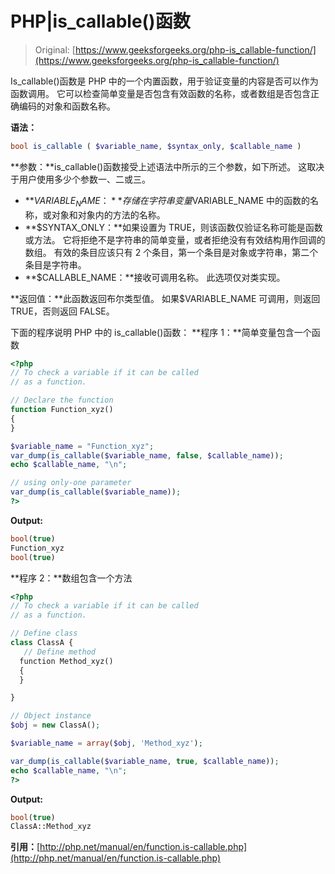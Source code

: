 # PHP|is_callable()函数

> Original: [https://www.geeksforgeeks.org/php-is_callable-function/](https://www.geeksforgeeks.org/php-is_callable-function/)

Is_callable()函数是 PHP 中的一个内置函数，用于验证变量的内容是否可以作为函数调用。 它可以检查简单变量是否包含有效函数的名称，或者数组是否包含正确编码的对象和函数名称。

**语法：**

```php
bool is_callable ( $variable_name, $syntax_only, $callable_name )
```

**参数：**is_callable()函数接受上述语法中所示的三个参数，如下所述。 这取决于用户使用多少个参数一、二或三。

*   **$VARIABLE_NAME：**存储在字符串变量$VARIABLE_NAME 中的函数的名称，或对象和对象内的方法的名称。
*   **$SYNTAX_ONLY：**如果设置为 TRUE，则该函数仅验证名称可能是函数或方法。 它将拒绝不是字符串的简单变量，或者拒绝没有有效结构用作回调的数组。 有效的条目应该只有 2 个条目，第一个条目是对象或字符串，第二个条目是字符串。
*   **$CALLABLE_NAME：**接收可调用名称。 此选项仅对类实现。

**返回值：**此函数返回布尔类型值。 如果$VARIABLE_NAME 可调用，则返回 TRUE，否则返回 FALSE。

下面的程序说明 PHP 中的 is_callable()函数：
**程序 1：**简单变量包含一个函数

```php
<?php
// To check a variable if it can be called
// as a function.

// Declare the function
function Function_xyz() 
{
}

$variable_name = "Function_xyz";
var_dump(is_callable($variable_name, false, $callable_name));
echo $callable_name, "\n";

// using only-one parameter
var_dump(is_callable($variable_name));
?>
```

**Output:**

```php
bool(true)
Function_xyz
bool(true)

```

**程序 2：**数组包含一个方法

```php
<?php
// To check a variable if it can be called
// as a function.

// Define class
class ClassA {
   // Define method
  function Method_xyz() 
  {
  }

}

// Object instance
$obj = new ClassA();

$variable_name = array($obj, 'Method_xyz');

var_dump(is_callable($variable_name, true, $callable_name));  
echo $callable_name, "\n";  
?>
```

**Output:**

```php
bool(true)
ClassA::Method_xyz

```

**引用：**[http://php.net/manual/en/function.is-callable.php](http://php.net/manual/en/function.is-callable.php)